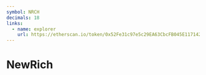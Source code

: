```yaml
---
symbol: NRCH
decimals: 18
links:
  - name: explorer
    url: https://etherscan.io/token/0x52Fe31c97e5c29EA63CbcFB045E1171427Bb9248
---
```


# NewRich
